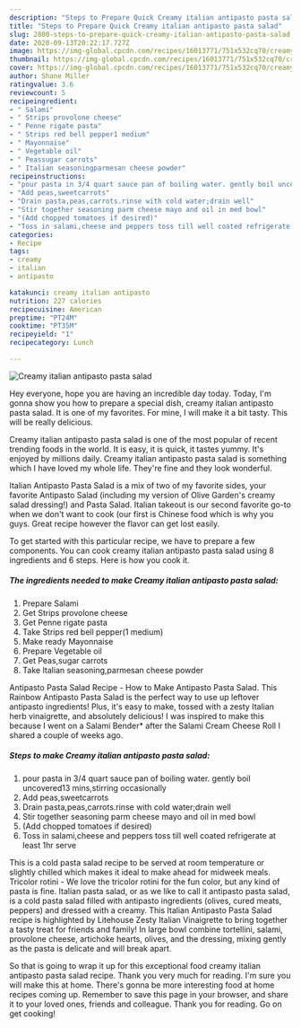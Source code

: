 ```yaml
---
description: "Steps to Prepare Quick Creamy italian antipasto pasta salad"
title: "Steps to Prepare Quick Creamy italian antipasto pasta salad"
slug: 2800-steps-to-prepare-quick-creamy-italian-antipasto-pasta-salad
date: 2020-09-13T20:22:17.727Z
image: https://img-global.cpcdn.com/recipes/16013771/751x532cq70/creamy-italian-antipasto-pasta-salad-recipe-main-photo.jpg
thumbnail: https://img-global.cpcdn.com/recipes/16013771/751x532cq70/creamy-italian-antipasto-pasta-salad-recipe-main-photo.jpg
cover: https://img-global.cpcdn.com/recipes/16013771/751x532cq70/creamy-italian-antipasto-pasta-salad-recipe-main-photo.jpg
author: Shane Miller
ratingvalue: 3.6
reviewcount: 5
recipeingredient:
- " Salami"
- " Strips provolone cheese"
- " Penne rigate pasta"
- " Strips red bell pepper1 medium"
- " Mayonnaise"
- " Vegetable oil"
- " Peassugar carrots"
- " Italian seasoningparmesan cheese powder"
recipeinstructions:
- "pour pasta in 3/4 quart sauce pan of boiling water. gently boil uncovered13 mins,stirring occasionally"
- "Add peas,sweetcarrots"
- "Drain pasta,peas,carrots.rinse with cold water;drain well"
- "Stir together seasoning parm cheese mayo and oil in med bowl"
- "(Add chopped tomatoes if desired)"
- "Toss in salami,cheese and peppers toss till well coated refrigerate at least 1hr serve"
categories:
- Recipe
tags:
- creamy
- italian
- antipasto

katakunci: creamy italian antipasto 
nutrition: 227 calories
recipecuisine: American
preptime: "PT24M"
cooktime: "PT35M"
recipeyield: "1"
recipecategory: Lunch

---
```



![Creamy italian antipasto pasta salad](https://img-global.cpcdn.com/recipes/16013771/751x532cq70/creamy-italian-antipasto-pasta-salad-recipe-main-photo.jpg)

Hey everyone, hope you are having an incredible day today. Today, I'm gonna show you how to prepare a special dish, creamy italian antipasto pasta salad. It is one of my favorites. For mine, I will make it a bit tasty. This will be really delicious.

Creamy italian antipasto pasta salad is one of the most popular of recent trending foods in the world. It is easy, it is quick, it tastes yummy. It's enjoyed by millions daily. Creamy italian antipasto pasta salad is something which I have loved my whole life. They're fine and they look wonderful.

Italian Antipasto Pasta Salad is a mix of two of my favorite sides, your favorite Antipasto Salad (including my version of Olive Garden&#39;s creamy salad dressing!) and Pasta Salad. Italian takeout is our second favorite go-to when we don&#39;t want to cook (our first is Chinese food which is why you guys. Great recipe however the flavor can get lost easily.


To get started with this particular recipe, we have to prepare a few components. You can cook creamy italian antipasto pasta salad using 8 ingredients and 6 steps. Here is how you cook it.

<!--inarticleads1-->

##### The ingredients needed to make Creamy italian antipasto pasta salad:

1. Prepare  Salami
1. Get  Strips provolone cheese
1. Get  Penne rigate pasta
1. Take  Strips red bell pepper(1 medium)
1. Make ready  Mayonnaise
1. Prepare  Vegetable oil
1. Get  Peas,sugar carrots
1. Take  Italian seasoning,parmesan cheese powder


Antipasto Pasta Salad Recipe - How to Make Antipasto Pasta Salad. This Rainbow Antipasto Pasta Salad is the perfect way to use up leftover antipasto ingredients! Plus, it&#39;s easy to make, tossed with a zesty Italian herb vinaigrette, and absolutely delicious! I was inspired to make this because I went on a Salami Bender* after the Salami Cream Cheese Roll I shared a couple of weeks ago. 

<!--inarticleads2-->

##### Steps to make Creamy italian antipasto pasta salad:

1. pour pasta in 3/4 quart sauce pan of boiling water. gently boil uncovered13 mins,stirring occasionally
1. Add peas,sweetcarrots
1. Drain pasta,peas,carrots.rinse with cold water;drain well
1. Stir together seasoning parm cheese mayo and oil in med bowl
1. (Add chopped tomatoes if desired)
1. Toss in salami,cheese and peppers toss till well coated refrigerate at least 1hr serve


This is a cold pasta salad recipe to be served at room temperature or slightly chilled which makes it ideal to make ahead for midweek meals. Tricolor rotini - We love the tricolor rotini for the fun color, but any kind of pasta is fine. Italian pasta salad, or as we like to call it antipasto pasta salad, is a cold pasta salad filled with antipasto ingredients (olives, cured meats, peppers) and dressed with a creamy. This Italian Antipasto Pasta Salad recipe is highlighted by Litehouse Zesty Italian Vinaigrette to bring together a tasty treat for friends and family! In large bowl combine tortellini, salami, provolone cheese, artichoke hearts, olives, and the dressing, mixing gently as the pasta is delicate and will break apart. 

So that is going to wrap it up for this exceptional food creamy italian antipasto pasta salad recipe. Thank you very much for reading. I'm sure you will make this at home. There's gonna be more interesting food at home recipes coming up. Remember to save this page in your browser, and share it to your loved ones, friends and colleague. Thank you for reading. Go on get cooking!
